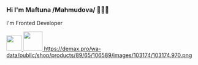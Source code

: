 ### Hi I'm Maftuna /Mahmudova/ 🖐🏻😁

I'm Fronted Developer 


<a href="https://www.linkedin.com/in/oysha-bonu-52086a245/"><img src="https://www.pngkey.com/png/detail/14-146540_linkedin-no-brainer-simbolo-do-linkedin.png" width="40">  </a>
<a href="https://www.instagram.com/m_bona_/"><img src="https://static.tildacdn.com/tild6564-3761-4332-b535-613738303663/Insta.png" width="50">  </a>
https://demax.pro/wa-data/public/shop/products/89/65/106589/images/103174/103174.970.png
